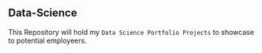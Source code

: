 ## Data-Science

This Repository will hold my `Data Science Portfolio Projects` to showcase to potential employeers.
